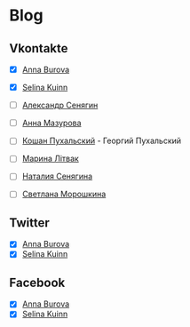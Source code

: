 # Blog

## Vkontakte

- [x] [Anna Burova](https://vk.com/id544891722)
- [x] [Selina Kuinn](https://vk.com/id134617180)

- [ ] [Александр Сенягин](https://vk.com/id33864192)
- [ ] [Анна Мазурова](https://vk.com/id1641666)
- [ ] [Кошан Пухальский](https://vk.com/id23250714) - Георгий Пухальский
- [ ] [Марина Лiтвак](https://vk.com/id3818332)
- [ ] [Наталия Сенягина](https://vk.com/id33862652)
- [ ] [Светлана Морошкина](https://vk.com/id4454398)

## Twitter

- [x] [Anna Burova](https://twitter.com/AnnaBurova89)
- [x] [Selina Kuinn](https://twitter.com/SelenaKuinn)

## Facebook

- [x] [Anna Burova](https://www.facebook.com/AnnaBurova89)
- [x] [Selina Kuinn](https://www.facebook.com/selina.kuinn)
